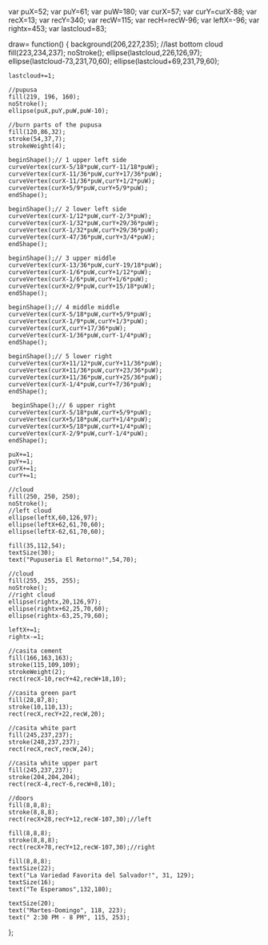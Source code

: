 var puX=52;
var puY=61;
var puW=180;
var curX=57;
var curY=curX-88;
var recX=13;
var recY=340;
var recW=115;
var recH=recW-96;
var leftX=-96;
var rightx=453;
var lastcloud=83;
 
draw= function() {
    background(206,227,235);
    //last bottom cloud
    fill(223,234,237);
    noStroke();
    ellipse(lastcloud,226,126,97);
    ellipse(lastcloud-73,231,70,60);
    ellipse(lastcloud+69,231,79,60);
    
    lastcloud+=1;
    
    //pupusa
    fill(219, 196, 160);
    noStroke();
    ellipse(puX,puY,puW,puW-10);
    
    //burn parts of the pupusa
    fill(120,86,32);
    stroke(54,37,7);
    strokeWeight(4);
    
    beginShape();// 1 upper left side 
    curveVertex(curX-5/18*puW,curY-11/18*puW);
    curveVertex(curX-11/36*puW,curY+17/36*puW);
    curveVertex(curX-11/36*puW,curY+1/2*puW);
    curveVertex(curX+5/9*puW,curY+5/9*puW);
    endShape();
    
    beginShape();// 2 lower left side 
    curveVertex(curX-1/12*puW,curY-2/3*puW);
    curveVertex(curX-1/32*puW,curY+29/36*puW);
    curveVertex(curX-1/32*puW,curY+29/36*puW);
    curveVertex(curX-47/36*puW,curY+3/4*puW);
    endShape();
    
    beginShape();// 3 upper middle
    curveVertex(curX-13/36*puW,curY-19/18*puW);
    curveVertex(curX-1/6*puW,curY+1/12*puW);
    curveVertex(curX-1/6*puW,curY+1/6*puW);
    curveVertex(curX+2/9*puW,curY+15/18*puW);
    endShape();
    
    beginShape();// 4 middle middle
    curveVertex(curX-5/18*puW,curY+5/9*puW);
    curveVertex(curX-1/9*puW,curY+1/3*puW);
    curveVertex(curX,curY+17/36*puW);
    curveVertex(curX-1/36*puW,curY-1/4*puW);
    endShape();
    
    beginShape();// 5 lower right
    curveVertex(curX+11/12*puW,curY+11/36*puW);
    curveVertex(curX+11/36*puW,curY+23/36*puW);
    curveVertex(curX+11/36*puW,curY+25/36*puW);
    curveVertex(curX-1/4*puW,curY+7/36*puW);
    endShape();
    
     beginShape();// 6 upper right
    curveVertex(curX-5/18*puW,curY+5/9*puW);
    curveVertex(curX+5/18*puW,curY+1/4*puW);
    curveVertex(curX+5/18*puW,curY+1/4*puW);
    curveVertex(curX-2/9*puW,curY-1/4*puW);
    endShape();
    
    puX+=1;
    puY+=1;
    curX+=1;
    curY+=1;
    
    //cloud
    fill(250, 250, 250);
    noStroke();
    //left cloud
    ellipse(leftX,60,126,97);
    ellipse(leftX+62,61,70,60);
    ellipse(leftX-62,61,70,60);
    
    fill(35,112,54);
    textSize(30);
    text("Pupuseria El Retorno!",54,70);
    
    //cloud
    fill(255, 255, 255);
    noStroke();
    //right cloud
    ellipse(rightx,20,126,97);
    ellipse(rightx+62,25,70,60);
    ellipse(rightx-63,25,79,60);
    
    leftX+=1;
    rightx-=1;
    
    //casita cement
    fill(166,163,163);
    stroke(115,109,109);
    strokeWeight(2);
    rect(recX-10,recY+42,recW+18,10);
    
    //casita green part
    fill(28,87,8);
    stroke(10,110,13);
    rect(recX,recY+22,recW,20);
    
    //casita white part
    fill(245,237,237);
    stroke(248,237,237);
    rect(recX,recY,recW,24);
    
    //casita white upper part
    fill(245,237,237);
    stroke(204,204,204);
    rect(recX-4,recY-6,recW+8,10);
    
    //doors
    fill(8,8,8);
    stroke(8,8,8);
    rect(recX+28,recY+12,recW-107,30);//left
    
    fill(8,8,8);
    stroke(8,8,8);
    rect(recX+78,recY+12,recW-107,30);//right
    
    fill(8,8,8);
    textSize(22);
    text("La Variedad Favorita del Salvador!", 31, 129);
    textSize(16);
    text("Te Esperamos",132,180);
    
    textSize(20);
    text("Martes-Domingo", 118, 223);
    text(" 2:30 PM - 8 PM", 115, 253);
    
};



